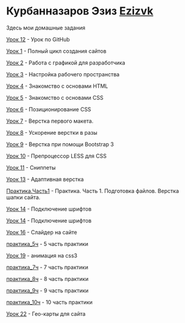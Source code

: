 
# Курбанназаров Эзиз [Ezizvk](https://vk.com/ezizkurbannazarov "Eziz")
Здесь мои домашные задания

[Урок 12](https://github.com/Kurbannazarow/Kurbannazarow.github.io/tree/master/Lesson_12 "Урок по GitHub") - Урок по GitHub

[Урок 1](https://github.com/Kurbannazarow/Kurbannazarow.github.io/tree/master/Lesson_1 "#") - Полный цикл создания сайтов

[Урок 2](https://github.com/Kurbannazarow/Kurbannazarow.github.io/tree/master/site "Урок2") - Работа с графикой для разработчика

[Урок 3](https://github.com/Kurbannazarow/Kurbannazarow.github.io/tree/master/Lesson_3 "Урок3") - Настройка рабочего пространства

[Урок 4](https://github.com/Kurbannazarow/Kurbannazarow.github.io/tree/master/Lesson_4 "Урок4") - Знакомство с основами HTML 

[Урок 5](https://github.com/Kurbannazarow/Kurbannazarow.github.io/blob/master/Lesson_5/%D1%81%D1%81%D1%8B%D0%BB%D0%BA%D0%B8%20%D0%BD%D0%B0%20%D1%81%D0%B0%D0%B9%D1%82.txt "Урок5") - Знакомство с основами CSS

[Урок 6](https://github.com/Kurbannazarow/Kurbannazarow.github.io/blob/master/Lesson_6/%D1%81%D1%81%D1%8B%D0%BB%D0%BA%D0%B8%20%D0%BD%D0%B0%20%D1%81%D0%B0%D0%B9%D1%82.txt "Урок6") - Позиционирование CSS

[Урок 7](https://github.com/Kurbannazarow/Kurbannazarow.github.io/tree/master/Lesson_7 "Урок7") - Верстка первого макета.

[Урок 8](https://github.com/Kurbannazarow/Kurbannazarow.github.io/tree/master/Lesson_8 "Уро8") - Ускорение верстки в разы

[Урок 9](https://github.com/Kurbannazarow/Kurbannazarow.github.io/tree/master/Lesson_9 "Урок9") - Верстка при помощи Bootstrap 3

[Урок 10](https://github.com/Kurbannazarow/Kurbannazarow.github.io/blob/master/Lesson_10/main%20(1).less "Урок10") - Препроцессор LESS для CSS

[Урок 11](https://github.com/Kurbannazarow/Kurbannazarow.github.io/tree/master/Lesson_11 "Урок11") - Сниппеты 

[Урок 13](https://github.com/Kurbannazarow/Kurbannazarow.github.io/tree/master/Lesson_13 "Урок13") - Адаптивная верстка 

[Практика.Часть1](https://github.com/Kurbannazarow/Kurbannazarow.github.io/tree/master/%D0%BF%D1%80%D0%B0%D0%BA%D1%82%D0%B8%D0%BA%D0%B0_1_%D1%87%D0%B0%D1%81%D1%82%D1%8C " практика1_1") - Практика. Часть 1.
Подготовка файлов. Верстка шапки сайта.

[Урок 14](https://github.com/Kurbannazarow/Kurbannazarow.github.io/tree/master/Lesson_14 "Урок14") - Подключение шрифтов
 
[Урок 14](https://github.com/Kurbannazarow/Kurbannazarow.github.io/blob/master/Lesson_14/%D0%90%D0%A0%D0%A5%D0%98%D0%92%20%D0%A1%20%D0%94%D0%97%20(14%20%D0%A3%D0%A0%D0%9E%D0%9A)/index.html "Урок14") - Подключение шрифтов

[Урок 16](https://github.com/Kurbannazarow/Kurbannazarow.github.io/tree/master/lesson_16 "Урок16") - Слайдер на сайте  

[практика_5ч](https://github.com/Kurbannazarow/Kurbannazarow.github.io/tree/master/%D0%BF%D1%80%D0%B0%D0%BA%D1%82%D0%B8%D0%BA%D0%B0_5_%D1%87%D0%B0%D1%81%D1%82%D1%8C "практика 5 часть") - 5 часть практики  

[Урок 19](https://github.com/Kurbannazarow/Kurbannazarow.github.io/tree/master/lesson_19 "Урок19") - анимация на css3  

[практика_7ч](https://github.com/Kurbannazarow/Kurbannazarow.github.io/tree/master/практика_7_часть "практика 7 часть") - 7 часть практики

[практика_8ч](https://github.com/Kurbannazarow/Kurbannazarow.github.io/tree/master/практика_8_часть "практика 8 часть") - 8 часть практики 

[практика_9ч](https://github.com/Kurbannazarow/Kurbannazarow.github.io/tree/master/%D0%BF%D1%80%D0%B0%D0%BA%D1%82%D0%B8%D0%BA%D0%B0_9_%D1%87%D0%B0%D1%81%D1%82%D1%8C "практика 9 часть") - 9 часть практики 

[практика_10ч](https://github.com/Kurbannazarow/Kurbannazarow.github.io/tree/master/%D0%BF%D1%80%D0%B0%D0%BA%D1%82%D0%B8%D0%BA%D0%B0_10_%D1%87%D0%B0%D1%81%D1%82%D1%8C "практика 10 часть") - 10 часть практики 

[Урок 22](https://github.com/Kurbannazarow/Kurbannazarow.github.io/tree/master/lesson_22 "#") -  Гео-карты для сайта


